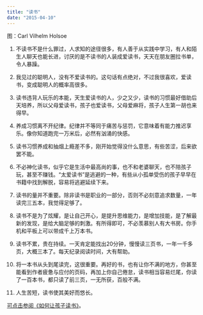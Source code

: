 ```yaml
---
title: "读书"
date: "2015-04-10"
---
```


图：Carl Vilhelm Holsoe

1. 不读书不是什么罪过，人求知的途径很多，有人善于从实践中学习，有人和陌生人聊天也能长进，讨厌的是不读书的人装成爱读书，天天在朋友圈拉书单，令人暴躁。
    
2. 我见过的聪明人，没有不爱读书的。这句话有点绝对，不过我很喜欢，爱读书，变成聪明人的概率高很多。
    
3. 读书违背人玩乐的本能，天生爱读书的人，少之又少，读书的习惯最好借助后天培养，所以父母爱读书，孩子也爱读书，父母爱麻将，孩子人生第一胡也来得早。
    
4. 养成习惯离不开纪律。纪律并不等同于痛苦与惩罚，它意味着有能力推迟享乐。像你知道跑完一万米后，必然有汹涌的快感。
    
5. 读书习惯养成和抽烟上瘾差不多，刚开始觉得没什么意思，有些苦涩，后来欲罢不能。
    
6. 不必神化读书，似乎它是生活中最高尚的事，也不和老婆聊天，也不陪孩子玩，甚至不赚钱。“太爱读书”是逃避的一种，有些从小孤单受伤的孩子早早在书籍中找到解脱，容易将逃避延续下来。
    
7. 读书的量并不重要。除非读书是职业的一部分，否则不必刻意追求数量，一年读完三五本，我觉得足够了。
    
8. 读书不是为了炫耀，是让自己开心，是提升思维能力，是增加技能，是了解最新的发现，是给大脑足够的刺激。有所得即可，不必羡慕别人有大书房。你手机和平板上可以带成千上万本书。
    
9. 读书不累，贵在持续。一天肯定能找出20分钟，慢慢读三页书，一年一千多页，大概三本了。每天纪录阅读时间，大有帮助。
    
10. 将一本书从头到尾读完，这很重要。再好的书，也有让你不满的地方，你甚至能看到作者疲惫与应付的页码，再加上你自己倦怠，读书相当容易烂尾，你读了一百本书，都只读了前三页，一无所获，百般不满。
    
11. 人生苦短，读书使其美好而悠长。
    

[可点击参阅《如何让孩子读书》](http://mp.weixin.qq.com/s?__biz=MjM5NDU0Mjk2MQ==&mid=201273686&idx=1&sn=8e9cd4f02ad9d908a5f212499427434f&scene=21#wechat_redirect)。
